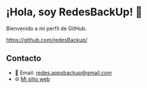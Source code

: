
# ¡Hola, soy RedesBackUp! 👋

Bienvenido a mi perfil de GitHub.

https://github.com/redesBackup/

## Contacto
- 📧 Email: redes.appsbackup@gmail.com 
- 🌐 [Mi sitio web](https://redes.hn/)
